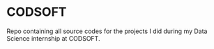# CODSOFT
Repo containing all source codes for the projects I did during my Data Science internship at CODSOFT.
